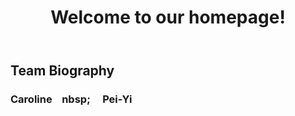 <header>
<h1> Welcome to our homepage! </h1>
</header>
<h2> Team Biography </h2>
<h3> Caroline &nbsp;&nbsp; nbsp;&nbsp; &nbsp;&nbsp; Pei-Yi </h3>

